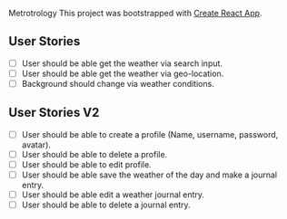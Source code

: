 Metrotrology
This project was bootstrapped with [Create React App](https://github.com/facebook/create-react-app). 

## User Stories
- [ ] User should be able get the weather via search input.
- [ ] User should be able get the weather via geo-location.
- [ ] Background should change via weather conditions.

## User Stories V2
- [ ] User should be able to create a profile (Name, username, password, avatar).
- [ ] User should be able to delete a profile.
- [ ] User should be able to edit profile.
- [ ] User should be able save the weather of the day and make a journal entry.
- [ ] User should be able edit a weather journal entry.
- [ ] User should be able to delete a journal entry.
